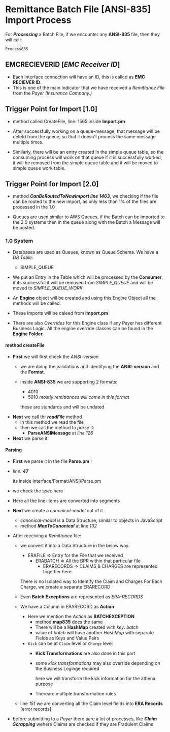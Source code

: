 # Remittance Batch File [ANSI-835] Import Process

For ***Processing*** a Batch File, if we encounter any **ANSI-835** file, then they will call:

    Process835

## **EMCRECIEVERID** [*EMC Receiver ID*]

* Each Interface connection will have an ID, this is called as **EMC RECIEVER ID**.
* This is one of the main Indicator that we have received a *Remittance File*
     from the *Payer (Insurance Company.)*

## **Trigger Point for Import [1.0]**

* method called CreateFile, line: 1565 inside **Import.pm**
* After successfully working on a queue-message, that message will be deletd
    from the queue, so that it doesn't process the same message multiple times.

* Similarly, there will be an entry created in the simple queue table, so the consuming process will work on that queue if it is successfully worked, it will be removed from the simple queue table and it will be moved to simple queue work table.

## **Trigger Point for Import [2.0]**

* method ***CanBeRoutedToNewImport line 1463***, we checking if the file can be
    routed to the new import, as only less than 1%
    of the files are processed in the 1.0

* Queues are used similar to AWS Queues, if the Batch can
    be imported to the 2.0 systems then in the queue along
    with the Batch a Message will be posted.

### 1.0 System

* Databases are used as Queues, known as Queue Schema. We have a *DB Table*:
  * SIMPLE_QUEUE

* We put an Entry in the Table which will be processed by the **Consumer**, if its successful it will be removed from *SIMPLE_QUEUE* and will be moved to *SIMPLE_QUEUE_WORK*

* An **Engine** object will be created and using this Engine Object all the methods will be called.

* These Imports will be caleed from **import.pm**

* There are also *Overrides* for this Engine class if any Payer has different Business Logic. All the engine override classes can be found in the **Engine Folder**.

#### method **createFile**

* **First** we will first check the *ANSI-version*
  * we are doing the validations and identifying the **ANSI-version** and the **Format**.
  * inside **ANSI-835** we are supporting 2 formats:
    * 4010
    * 5010 *mostly remittances will come in this format*

    these are standards and will be undated
* **Next** we call thr ***readFile*** method
  * in this method we read the file
  * then we call the method to *parse* it:
    * **ParseANSIMessage** at *line 126* 
* **Next** we parse it:

#### Parsing

* **First** we parse it in the file **Parse.pm** l
* *line: **47***
  
  its inside  Interface/Format/ANSI/Parse.pm
* we check the *spec* here
* Here all the line-items are converted into segments
* **Next** we create a *canonical-model* out of it
  * *canonical-model* is a Data Structure, similar to objects in JavaScript
  * method ***MapToCanonical*** at line *132*
* After receiving a *Remittance* file:
  * we convert it into a Data Structure in the below way:

    * ERAFILE => Entry for the File that we received
      * ERABATCH => All the BPR within that particular file
        * ERARECORDS => CLAIMS & CHARGES  are represented together here

    There is no Isolated way to Identify the Claim and Charges
    For Each Charge, we create a separate ERARECORD
  * Even **Batch Exceptions** are represented as *ERA-RECORDS*
  * We have a Column in ERARECORD as **Action**
    * Here we mention the *Action* as **BATCHEXCEPTION**
      * method **map835** does the same
      * There will be a **HashMap** created with *key*: *batch*
      * value of *batch* will have another *HashMap* with separate Fields as Keys and
      Value Pairs
    * `Kick`  can be at `Claim` level or `Charge` level
      * **Kick Transformations** are also done in this part
      * some *kick transformations* may also override depending on the Business Loginge required

        here we will transform the kick information for the athena purpose
      * Thereare multiple transformation rules
  * line *151* we are converting all the Claim level fields into **ERA Records** [error records]
* before submitting to a *Payer* there aare a lot of processes, like ***Claim Scrapping*** wehere Claims are checked if they are Fradulent Claims

